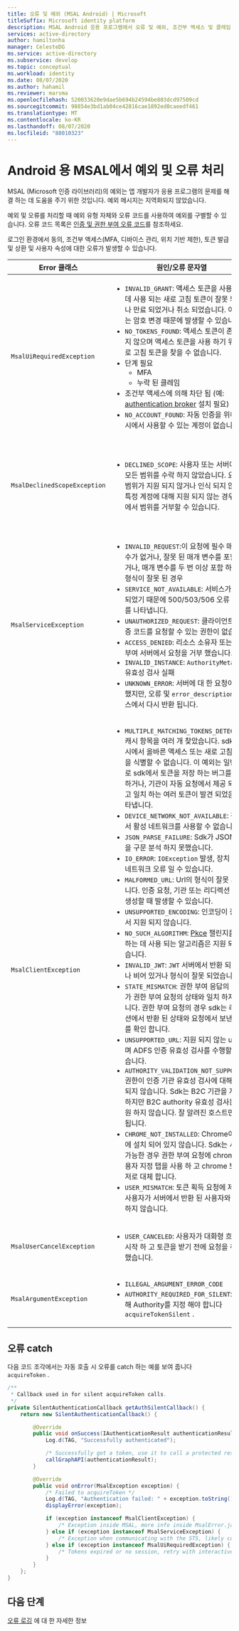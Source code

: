 ```yaml
---
title: 오류 및 예외 (MSAL Android) | Microsoft
titleSuffix: Microsoft identity platform
description: MSAL Android 응용 프로그램에서 오류 및 예외, 조건부 액세스 및 클레임 문제를 처리 하는 방법에 대해 알아봅니다.
services: active-directory
author: hamiltonha
manager: CelesteDG
ms.service: active-directory
ms.subservice: develop
ms.topic: conceptual
ms.workload: identity
ms.date: 08/07/2020
ms.author: hahamil
ms.reviewer: marsma
ms.openlocfilehash: 520033620e9dae5b694b24594be803dcd97509cd
ms.sourcegitcommit: 98854e3bd1ab04ce42816cae1892ed0caeedf461
ms.translationtype: MT
ms.contentlocale: ko-KR
ms.lasthandoff: 08/07/2020
ms.locfileid: "88010323"
---
```

# <a name="handle-exceptions-and-errors-in-msal-for-android"></a>Android 용 MSAL에서 예외 및 오류 처리

MSAL (Microsoft 인증 라이브러리)의 예외는 앱 개발자가 응용 프로그램의 문제를 해결 하는 데 도움을 주기 위한 것입니다. 예외 메시지는 지역화되지 않았습니다.

예외 및 오류를 처리할 때 예외 유형 자체와 오류 코드를 사용하여 예외를 구별할 수 있습니다.  오류 코드 목록은 [인증 및 권한 부여 오류 코드](reference-aadsts-error-codes.md)를 참조하세요.

로그인 환경에서 동의, 조건부 액세스(MFA, 디바이스 관리, 위치 기반 제한), 토큰 발급 및 상환 및 사용자 속성에 대한 오류가 발생할 수 있습니다.


|Error 클래스 | 원인/오류 문자열| 처리 방법 |
|-----------|------------|----------------|
|`MsalUiRequiredException`| <ul><li>`INVALID_GRANT`: 액세스 토큰을 사용 하는 데 사용 되는 새로 고침 토큰이 잘못 되었거나 만료 되었거나 취소 되었습니다. 이 예외는 암호 변경 때문에 발생할 수 있습니다. </li><li>`NO_TOKENS_FOUND`: 액세스 토큰이 존재 하지 않으며 액세스 토큰을 사용 하기 위한 새로 고침 토큰을 찾을 수 없습니다.</li> <li>단계 필요<ul><li>MFA</li><li>누락 된 클레임</li></ul></li><li>조건부 액세스에 의해 차단 됨 (예: [authentication broker](https://docs.microsoft.com/azure/active-directory/develop/brokered-auth) 설치 필요)</li><li>`NO_ACCOUNT_FOUND`: 자동 인증을 위해 캐시에서 사용할 수 있는 계정이 없습니다.</li></ul> |을 호출 하 여 사용자에 게 사용자 `acquireToken()` 이름과 암호를 입력 하 라는 메시지를 표시 하 고, multi-factor authentication에 동의 하 고 수행할 수 있습니다.|
|`MsalDeclinedScopeException`|<ul><li>`DECLINED_SCOPE`: 사용자 또는 서버에서 모든 범위를 수락 하지 않았습니다. 요청 된 범위가 지원 되지 않거나 인식 되지 않거나 특정 계정에 대해 지원 되지 않는 경우 서버에서 범위를 거부할 수 있습니다. </li></ul>| 개발자는 부여 된 범위를 사용 하 여 인증을 계속할지 아니면 인증 프로세스를 시작할지를 결정 해야 합니다. 부여 된 범위에 대해서만 토큰 획득 요청을 다시 전송 하 고를 전달 하 고 호출 하 여 부여 된 권한에 대 한 힌트를 제공 하는 옵션입니다 `silentParametersForGrantedScopes` `acquireTokenSilent` . |
|`MsalServiceException`|<ul><li>`INVALID_REQUEST`:이 요청에 필수 매개 변수가 없거나, 잘못 된 매개 변수를 포함 하거나, 매개 변수를 두 번 이상 포함 하거나, 형식이 잘못 된 경우 </li><li>`SERVICE_NOT_AVAILABLE`: 서비스가 종료 되었기 때문에 500/503/506 오류 코드를 나타냅니다. </li><li>`UNAUTHORIZED_REQUEST`: 클라이언트에 인증 코드를 요청할 수 있는 권한이 없습니다.</li><li>`ACCESS_DENIED`: 리소스 소유자 또는 권한 부여 서버에서 요청을 거부 했습니다.</li><li>`INVALID_INSTANCE`: `AuthorityMetadata` 유효성 검사 실패</li><li>`UNKNOWN_ERROR`: 서버에 대 한 요청이 실패 했지만, 오류 및 `error_description` 서비스에서 다시 반환 됩니다.</li><ul>| 이 예외 클래스는 서비스와 통신 하는 경우 인증 또는 토큰 끝점에서 발생 하는 오류를 나타냅니다. MSAL은 오류를 읽고 서버 응답에서 error_description 합니다. 일반적으로 이러한 오류는 코드 또는 앱 등록 포털에서 앱 구성을 수정 하 여 해결 됩니다. 거의 서비스 중단으로 인해이 경고가 트리거될 수 있습니다 .이 경고는 서비스가 복구 될 때까지 대기 하 여 완화할 수 있습니다.  |
|`MsalClientException`|<ul><li> `MULTIPLE_MATCHING_TOKENS_DETECTED`: 캐시 항목을 여러 개 찾았습니다. sdk가 캐시에서 올바른 액세스 또는 새로 고침 토큰을 식별할 수 없습니다. 이 예외는 일반적으로 sdk에서 토큰을 저장 하는 버그를 표시 하거나, 기관이 자동 요청에서 제공 되지 않고 일치 하는 여러 토큰이 발견 되었음을 나타냅니다. </li><li>`DEVICE_NETWORK_NOT_AVAILABLE`: 장치에서 활성 네트워크를 사용할 수 없습니다. </li><li>`JSON_PARSE_FAILURE`: Sdk가 JSON 형식을 구문 분석 하지 못했습니다.</li><li>`IO_ERROR`: `IOException` 발생, 장치 또는 네트워크 오류 일 수 있습니다. </li><li>`MALFORMED_URL`: Url의 형식이 잘못 되었습니다. 인증 요청, 기관 또는 리디렉션 URI를 생성할 때 발생할 수 있습니다. </li><li>`UNSUPPORTED_ENCODING`: 인코딩이 장치에서 지원 되지 않습니다. </li><li>`NO_SUCH_ALGORITHM`: [Pkce](https://tools.ietf.org/html/rfc7636) 챌린지를 생성 하는 데 사용 되는 알고리즘은 지원 되지 않습니다. </li><li>`INVALID_JWT`: `JWT` 서버에서 반환 되었거나 비어 있거나 형식이 잘못 되었습니다. </li><li>`STATE_MISMATCH`: 권한 부여 응답의 상태가 권한 부여 요청의 상태와 일치 하지 않습니다. 권한 부여 요청의 경우 sdk는 리디렉션에서 반환 된 상태와 요청에서 보낸 상태를 확인 합니다. </li><li>`UNSUPPORTED_URL`: 지원 되지 않는 url 이며 ADFS 인증 유효성 검사를 수행할 수 없습니다. </li><li> `AUTHORITY_VALIDATION_NOT_SUPPORTED`: 권한이 인증 기관 유효성 검사에 대해 지원 되지 않습니다. Sdk는 B2C 기관을 지원 하지만 B2C authority 유효성 검사는 지원 하지 않습니다. 잘 알려진 호스트만 지원 됩니다. </li><li>`CHROME_NOT_INSTALLED`: Chrome이 장치에 설치 되어 있지 않습니다. Sdk는 사용 가능한 경우 권한 부여 요청에 chrome 사용자 지정 탭을 사용 하 고 chrome 브라우저로 대체 합니다. </li><li>`USER_MISMATCH`: 토큰 획득 요청에 제공 된 사용자가 서버에서 반환 된 사용자와 일치 하지 않습니다.</li></ul>|이 예외 클래스는 라이브러리에 로컬인 일반적인 오류를 나타냅니다. 요청을 수정 하 여 이러한 예외를 처리할 수 있습니다.|
|`MsalUserCancelException`|<ul><li>`USER_CANCELED`: 사용자가 대화형 흐름을 시작 하 고 토큰을 받기 전에 요청을 취소 했습니다. </li></ul>||
|`MsalArgumentException`|<ul><li>`ILLEGAL_ARGUMENT_ERROR_CODE`</li><li>`AUTHORITY_REQUIRED_FOR_SILENT`:에 대해 Authority를 지정 해야 합니다 `acquireTokenSilent` .</li></ul>|이러한 오류는 개발자가 인수를 수정 하 고 대화형 인증, 완료 콜백, 범위 및 ID가 유효한 계정에 대 한 작업을 확인 하 여 완화할 수 있습니다.|


## <a name="catching-errors"></a>오류 catch

다음 코드 조각에서는 자동 호출 시 오류를 catch 하는 예를 보여 줍니다 `acquireToken` .

```java
/**
 * Callback used in for silent acquireToken calls.
 */
private SilentAuthenticationCallback getAuthSilentCallback() {
    return new SilentAuthenticationCallback() {

        @Override
        public void onSuccess(IAuthenticationResult authenticationResult) {
            Log.d(TAG, "Successfully authenticated");

            /* Successfully got a token, use it to call a protected resource - MSGraph */
            callGraphAPI(authenticationResult);
        }

        @Override
        public void onError(MsalException exception) {
            /* Failed to acquireToken */
            Log.d(TAG, "Authentication failed: " + exception.toString());
            displayError(exception);

            if (exception instanceof MsalClientException) {
                /* Exception inside MSAL, more info inside MsalError.java */
            } else if (exception instanceof MsalServiceException) {
                /* Exception when communicating with the STS, likely config issue */
            } else if (exception instanceof MsalUiRequiredException) {
                /* Tokens expired or no session, retry with interactive */
            }
        }
    };
}
```

## <a name="next-steps"></a>다음 단계 

[오류 로깅](https://docs.microsoft.com/azure/active-directory/develop/msal-logging?tabs=android) 에 대 한 자세한 정보 
